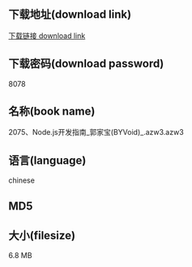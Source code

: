 ## 下载地址(download link)
[下载链接 download link](https://voluble-croquembouche-d321dc.netlify.app/?s=2075%E3%80%81Node.js%E5%BC%80%E5%8F%91%E6%8C%87%E5%8D%97_%E9%83%AD%E5%AE%B6%E5%AE%9D%28BYVoid%29_.azw3)

## 下载密码(download password)
8078

## 名称(book name)
2075、Node.js开发指南_郭家宝(BYVoid)_.azw3.azw3

## 语言(language)
chinese

## MD5


## 大小(filesize)
6.8 MB
